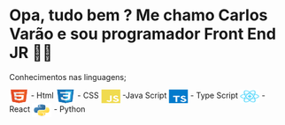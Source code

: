 #   Opa, tudo bem ? Me chamo Carlos Varão e sou programador Front End JR 👨‍💻

Conhecimentos nas linguagens;

<div style="display: inline_block">
<img align="center" alt="Carlos-HTML" height="25" width="35" src="https://raw.githubusercontent.com/devicons/devicon/master/icons/html5/html5-original.svg"> - Html
<img align="center" alt="Carlos-CSS" height="25" width="35" src="https://raw.githubusercontent.com/devicons/devicon/master/icons/css3/css3-original.svg"> - CSS
<img align="center" alt="Carlos-Js" height="25" width="35" src="https://raw.githubusercontent.com/devicons/devicon/master/icons/javascript/javascript-plain.svg"> -Java Script
<img align="center" alt="Carlos-Ts" height="25" width="35" src="https://raw.githubusercontent.com/devicons/devicon/master/icons/typescript/typescript-plain.svg"> - Type Script
<img align="center" alt="Carlos-React" height="25" width="35" src="https://raw.githubusercontent.com/devicons/devicon/master/icons/react/react-original.svg"> - React
<img align="center" alt="Carlos-Python" height="25" width="35" src="https://raw.githubusercontent.com/devicons/devicon/master/icons/python/python-original.svg"> - Python
</div>

